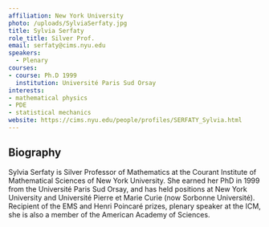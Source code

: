 ```yaml
---
affiliation: New York University
photo: /uploads/SylviaSerfaty.jpg
title: Sylvia Serfaty
role_title: Silver Prof.
email: serfaty@cims.nyu.edu
speakers:
  - Plenary
courses:
- course: Ph.D 1999 
  institution: Université Paris Sud Orsay
interests:
- mathematical physics
- PDE
- statistical mechanics
website: https://cims.nyu.edu/people/profiles/SERFATY_Sylvia.html
---
```

## Biography
Sylvia Serfaty is Silver Professor of Mathematics at the Courant Institute of Mathematical Sciences of New York University. She earned her PhD in 1999 from the Université Paris Sud Orsay, and has held positions at New York University and Université Pierre et Marie Curie (now Sorbonne Université). Recipient of the EMS and Henri Poincaré prizes, plenary speaker at the ICM, she is also a member of the American Academy of Sciences. 
